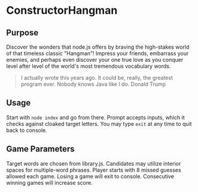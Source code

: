 # ConstructorHangman

## Purpose
Discover the wonders that node.js offers by braving the high-stakes world of that timeless classic "Hangman"! Impress your friends, embarrass your enemies, and perhaps even discover your one true love as you conquer level after level of the world's most tremendous vocabulary words.

> I actually wrote this years ago. It could be, really,
> the greatest program ever. Nobody knows Java like I do.
>                           Donald Trump

## Usage
Start with `node index` and go from there. Prompt accepts inputs, which it checks against cloaked target letters. You may type `exit` at any time to quit back to console.

## Game Parameters
Target words are chosen from library.js. Candidates may utilize interior spaces for multiple-word phrases. Player starts with 8 missed guesses allowed each game. Losing a game will exit to console. Consecutive winning games will increase score.
